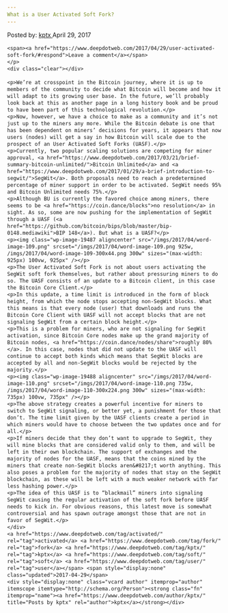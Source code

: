 ```yaml
---
What is a User Activated Soft Fork?
---
```

<article class="post-listing post-19469 post type-post status-publish format-standard has-post-thumbnail hentry  tag-activated tag-fork tag-kptx tag-soft tag-user">
    <div class="post-inner">
        <span>Posted by: <a href="https://www.deepdotweb.com/author/kptx/" title="">kptx </a></span>
    <span>April 29, 2017</span>
    
    <span><a href="https://www.deepdotweb.com/2017/04/29/user-activated-soft-fork/#respond">Leave a comment</a></span>
    </p>
    <div class="clear"></div>
    
    <p>We’re at crosspoint in the Bitcoin journey, where it is up to members of the community to decide what Bitcoin will become and how it will adapt to its growing user base. In the future, we’ll probably look back at this as another page in a long history book and be proud to have been part of this technological revolution.</p>
    <p>Now, however, we have a choice to make as a community and it’s not just up to the miners any more. While the Bitcoin debate is one that has been dependent on miners’ decisions for years, it appears that now users (nodes) will get a say in how Bitcoin will scale due to the prospect of an User Activated Soft Forks (UASF).</p>
    <p>Currently, two popular scaling solutions are competing for miner approval, <a href="https://www.deepdotweb.com/2017/03/21/brief-summary-bitcoin-unlimited/">Bitcoin Unlimited</a> and <a href="https://www.deepdotweb.com/2017/01/29/a-brief-introduction-to-segwit/">SegWit</a>. Both proposals need to reach a predetermined percentage of miner support in order to be activated. SegWit needs 95% and Bitcoin Unlimited needs 75%.</p>
    <p>Although BU is currently the favored choice among miners, there seems to be <a href="https://coin.dance/blocks">no resolution</a> in sight. As so, some are now pushing for the implementation of SegWit through a UASF (<a href="https://github.com/bitcoin/bips/blob/master/bip-0148.mediawiki">BIP 148</a>). But what is a UASF?</p>
    <p><img class="wp-image-19487 aligncenter" src="/imgs/2017/04/word-image-109.png" srcset="/imgs/2017/04/word-image-109.png 925w, /imgs/2017/04/word-image-109-300x44.png 300w" sizes="(max-width: 925px) 100vw, 925px" /></p>
    <p>The User Activated Soft Fork is not about users activating the SegWit soft fork themselves, but rather about pressuring miners to do so. The UASF consists of an update to a Bitcoin client, in this case the Bitcoin Core Client.</p>
    <p>In this update, a time limit is introduced in the form of block height, from which the node stops accepting non-SegWit blocks. What this means is that every node (user) that downloads and runs the Bitcoin Core Client with UASF will not accept blocks that are not signaling SegWit from a certain block height.</p>
    <p>This is a problem for miners, who are not signaling for SegWit activation, since Bitcoin Core nodes make up the grand majority of Bitcoin nodes, <a href="https://coin.dance/nodes/share">roughly 80%</a>. In this case, nodes that did not update to the UASF will continue to accept both kinds which means that SegWit blocks are accepted by all and non-SegWit blocks would be rejected by the majority.</p>
    <p><img class="wp-image-19488 aligncenter" src="/imgs/2017/04/word-image-110.png" srcset="/imgs/2017/04/word-image-110.png 735w, /imgs/2017/04/word-image-110-300x224.png 300w" sizes="(max-width: 735px) 100vw, 735px" /></p>
    <p>The above strategy creates a powerful incentive for miners to switch to SegWit signaling, or better yet, a punishment for those that don’t. The time limit given by the UASF clients create a period in which miners would have to choose between the two updates once and for all.</p>
    <p>If miners decide that they don’t want to upgrade to SegWit, they will mine blocks that are considered valid only to them, and will be left in their own blockchain. The support of exchanges and the majority of nodes for the UASF, means that the coins mined by the miners that create non-SegWit blocks aren&#8217;t worth anything. This also poses a problem for the majority of nodes that stay on the SegWit blockchain, as these will be left with a much weaker network with far less hashing power.</p>
    <p>The idea of this UASF is to “blackmail” miners into signaling SegWit causing the regular activation of the soft fork before UASF needs to kick in. For obvious reasons, this latest move is somewhat controversial and has spawn outrage amongst those that are not in favor of SegWit.</p>
    </div>
    <a href="https://www.deepdotweb.com/tag/activated/" rel="tag">activated</a> <a href="https://www.deepdotweb.com/tag/fork/" rel="tag">fork</a> <a href="https://www.deepdotweb.com/tag/kptx/" rel="tag">kptx</a> <a href="https://www.deepdotweb.com/tag/soft/" rel="tag">soft</a> <a href="https://www.deepdotweb.com/tag/user/" rel="tag">user</a></span> <span style="display:none" class="updated">2017-04-29</span>
    <div style="display:none" class="vcard author" itemprop="author" itemscope itemtype="http://schema.org/Person"><strong class="fn" itemprop="name"><a href="https://www.deepdotweb.com/author/kptx/" title="Posts by kptx" rel="author">kptx</a></strong></div>
    
